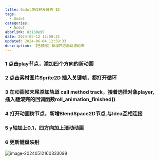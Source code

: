 ```yaml
---
title: Godot游戏开发日志-10
tags:
  - Godot
categories:
  - Godot
abbrlink: 83130e95
date: 2024-05-12 12:59:33
updated: 2024-06-04 12:59:33
description: 【已移除】新增四方向翻滚动画
---
```


### 1 点击play节点，添加四个方向的新动画

### 2 点击素材图片Sprite2D 插入关键帧，都打开循环

### 3 在动画帧末尾添加轨道 call method track，接着选择对象player,插入翻滚完的回调函数roll_animation_finished()

### 4 打开动画树节点，新增BlendSpace2D节点,与Idea互相连接

### 5 y轴加上0.1，四方向加上滚动动画

### 6 更新键盘映射

![image-20240512160333098](https://blog-resources.this0.com/image/202405121604131.png?x-oss-process=style/this0-blog)
